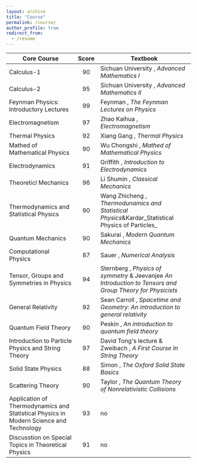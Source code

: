 ```yaml
---
layout: archive
title: "Course"
permalink: /course/
author_profile: true
redirect_from:
  - /resume
---
```

|                      Core Course                          | Score |                           Textbook                      |
| ------------------------------------------------------------ | :-----: | ------------------------------------------------------------ |
| Calculus-1                                                   | 90    | Sichuan University , _Advanced Mathematics I_                |
| Calculus-2                                                   | 95    | Sichuan University , _Advanced Mathematics II_               |
| Feynman Physics: Introductory Lectures                       | 99    | Feynman , _The Feynman Lectures on Physics_                  |
| Electromagnetism                                             | 97    | Zhao Kaihua , _Electromagnetism_                             |
| Thermal Physics                                              | 92    | Xiang Gang , _Thermal Physics_                               |
| Mathed of Mathematical Physics                               | 90    | Wu Chongshi , _Mathed of Mathematical Physics_               |
| Electrodynamics                                              | 91    | Griffith , _Introduction to Electrodynamics_                 |
| Theoreticl Mechanics                                         | 96    | Li Shumin , _Classical Mechanics_                            |
| Thermodynamics and Statistical Physics                       | 90    | Wang Zhicheng , _Thermodunamics and Statistical Physics_&Kardar_Statistical Physics of Particles_ |
| Quantum Mechanics                                            | 90    | Sakurai , _Modern Quantum Mechanics_                         |
| Computational Physics                                        | 87    | Sauer , _Numerical Analysis_                                 |
| Tensor, Groups and Symmetries in Physics                     | 94    | Sternberg , _Physics of symmetry_ & Jeevanjee _An Introduction to Tensors and Group Theory for Physicists_ |
| General Relativity                                           | 92    | Sean Carroll , _Spacetime and Geometry: An introduction to general relativity_ |
| Quantum Field Theory                                         | 90    | Peskin , _An introduction to quantum field theory_           |
| Introduction to Particle Physics and String Theory           | 97    | David Tong's lecture & Zweibach , _A First Course In String Theory_ |
| Solid State Physics                                          | 88    | Simon , _The Oxford Solid State Basics_                      |
| Scattering Theory                                            | 90    | Taylor , _The Quantum Theory of Nonrelativistic Collisions_  |
| Application of Thermodynamics and Statistical Physics in Modern Science and Technology | 93    | no                                                           |
| Discusstion on Special Topics in Theoretical Physics         | 91    | no                                                           |

